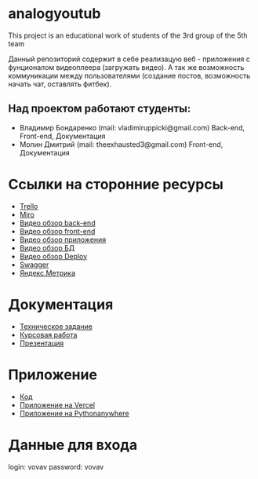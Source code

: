 # analogyoutub
This project is an educational work of students of the 3rd group of the 5th team

Данный репозиторий содержит в себе реализацую веб - приложения с фунционалом видеоплеера (загружать видео). А так же возможность коммуникации между пользователями (создание постов, возможность начать чат, оставлять фитбек).

## Над проектом работают студенты:
<ul>
  <li>Владимир Бондаренко (mail: vladimiruppicki@gmail.com) Back-end, Front-end, Документация</li>
  <li>Молин Дмитрий (mail: theexhausted3@gmail.com) Front-end, Документация</li>
</ul>  

# Ссылки на сторонние ресурсы

<ul>
  <li><a href="https://trello.com/invite/b/pdP3O1Bi/ATTIbcfbccdb660cbf8d1e9fbcf96f81e0c370E741E3/tp">Trello</a></li>
  <li><a href="https://miro.com/app/board/uXjVOG0hSuU=/?invite_link_id=328000958046">Miro</a></li>
  <li><a href="https://drive.google.com/file/d/1hBrNbRnDeiYZTc2pFQVQsL_bcydKqhTp/view?usp=sharing">Видео обзор back-end</a></li>
  <li><a href="https://drive.google.com/file/d/1ARFJc3liscY-P2jfg4wOsPJeP8LyropH/view?usp=sharing">Видео обзор front-end</a></li>
  <li><a href="https://drive.google.com/file/d/1I2PqBt4Ga4jrRLrgU9zlcy6S-GDc7oy1/view?usp=share_link">Видео обзор приложения</a></li>
  <li><a href="https://drive.google.com/file/d/1KbFUdevfst8841fCQnQgvrB_rt9-6HSF/view?usp=share_link">Видео обзор БД</a></li>
  <li><a href="https://drive.google.com/file/d/1cvrgMck0z24U987AEHIwAVqFzXGKGlXf/view?usp=share_link">Видео обзор Deploy</a></li>
  <li><a href="https://youtube-two-sable.vercel.app/swagger/">Swagger</a></li>
  
  <li><a href="https://metrika.yandex.ru/settings?id=92802533&tab=common">Яндекс.Метрика</a></li>
  
</ul>  

# Документация

<ul>
  <li>
<a href="https://github.com/Group3Team5/analogyoutub/blob/docs/Техническое_задание.pdf">Техническое задание</a>
  </li>
  
  <li>
<a href="https://github.com/Group3Team5/analogyoutub/blob/docs/Курсовая_итог9.pdf">Курсовая работа</a>
  </li>
  
  <li>
<a href="https://github.com/Group3Team5/analogyoutub/blob/docs/Prezentatsia_2%20(2)%20(1).pptx">Презентация</a>
  </li>
  

  </ul>
  
  
  
  
  # Приложение
  
  
  
  
  
  <ul>
  <li>
<a href="https://github.com/Group3Team5/analogyoutub/tree/master2">Код</a>
  </li>
  
  <li>
<a href="https://youtube-two-sable.vercel.app/">Приложение на Vercel</a>
  </li>
  <li>
<a href="https://vovav.pythonanywhere.com/">Приложение на Pythonanywhere</a>
  </li>
  

  </ul>
  
  # Данные для входа
  
  login: vovav
  password: vovav
